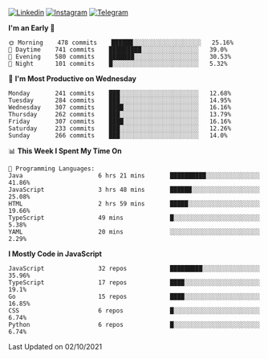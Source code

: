 [![Linkedin](https://img.shields.io/badge/-Archie-blue?style=flat-square&labelColor=gray&logo=Linkedin&logoColor=white&link=https://www.linkedin.com/in/archisdi)](https://www.linkedin.com/in/archisdi)
[![Instagram](https://img.shields.io/badge/-@archisdi-orange?style=flat-square&labelColor=gray&logo=Instagram&logoColor=white&link=https://www.instagram.com/archisdi)](https://www.instagram.com/archisdi)
[![Telegram](https://img.shields.io/badge/-aai-informational?style=flat-square&labelColor=gray&logo=telegram&logoColor=white&link=https://t.me/archisdi)](https://t.me/archisdi)

<!--START_SECTION:waka-->
**I'm an Early 🐤** 

```text
🌞 Morning    478 commits    ██████░░░░░░░░░░░░░░░░░░░   25.16% 
🌆 Daytime    741 commits    █████████░░░░░░░░░░░░░░░░   39.0% 
🌃 Evening    580 commits    ███████░░░░░░░░░░░░░░░░░░   30.53% 
🌙 Night      101 commits    █░░░░░░░░░░░░░░░░░░░░░░░░   5.32%

```
📅 **I'm Most Productive on Wednesday** 

```text
Monday       241 commits    ███░░░░░░░░░░░░░░░░░░░░░░   12.68% 
Tuesday      284 commits    ███░░░░░░░░░░░░░░░░░░░░░░   14.95% 
Wednesday    307 commits    ████░░░░░░░░░░░░░░░░░░░░░   16.16% 
Thursday     262 commits    ███░░░░░░░░░░░░░░░░░░░░░░   13.79% 
Friday       307 commits    ████░░░░░░░░░░░░░░░░░░░░░   16.16% 
Saturday     233 commits    ███░░░░░░░░░░░░░░░░░░░░░░   12.26% 
Sunday       266 commits    ███░░░░░░░░░░░░░░░░░░░░░░   14.0%

```


📊 **This Week I Spent My Time On** 

```text
💬 Programming Languages: 
Java                     6 hrs 21 mins       ██████████░░░░░░░░░░░░░░░   41.86% 
JavaScript               3 hrs 48 mins       ██████░░░░░░░░░░░░░░░░░░░   25.08% 
HTML                     2 hrs 59 mins       █████░░░░░░░░░░░░░░░░░░░░   19.66% 
TypeScript               49 mins             █░░░░░░░░░░░░░░░░░░░░░░░░   5.38% 
YAML                     20 mins             ░░░░░░░░░░░░░░░░░░░░░░░░░   2.29%

```

**I Mostly Code in JavaScript** 

```text
JavaScript               32 repos            █████████░░░░░░░░░░░░░░░░   35.96% 
TypeScript               17 repos            ████░░░░░░░░░░░░░░░░░░░░░   19.1% 
Go                       15 repos            ████░░░░░░░░░░░░░░░░░░░░░   16.85% 
CSS                      6 repos             █░░░░░░░░░░░░░░░░░░░░░░░░   6.74% 
Python                   6 repos             █░░░░░░░░░░░░░░░░░░░░░░░░   6.74%

```



 Last Updated on 02/10/2021
<!--END_SECTION:waka-->